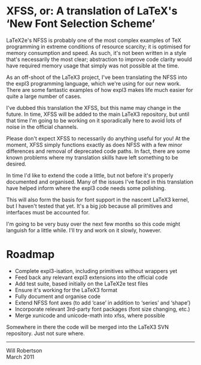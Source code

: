 
XFSS, or: A translation of LaTeX's ‘New Font Selection Scheme’
==============================================================

LaTeX2e's NFSS is probably one of the most complex examples of TeX
programming in extreme conditions of resource scarcity; it is optimised
for memory consumption and speed. As such, it's not been written in a style
that's necessarily the most clear; abstraction to improve code clarity
would have required memory usage that simply was not possible at the time.

As an off-shoot of the LaTeX3 project, I've been translating the NFSS into
the expl3 programming language, which we're using for our new work.
There are some fantastic examples of how expl3 makes life much easier for
quite a large number of cases.

I've dubbed this translation the XFSS, but this name may change in the future.
In time, XFSS will be added to the main LaTeX3 repository, but until that time
I'm going to be working on it sporadically here to avoid lots of noise in
the official channels.

Please don't expect XFSS to necessarily do anything useful for you!
At the moment, XFSS simply functions exactly as does NFSS with a few minor
differences and removal of deprecated code paths.
In fact, there are some known problems where my translation skills have left
something to be desired.

In time I'd like to extend the code a little, but not before it's properly
documented and organised. Many of the issues I've faced in this translation
have helped inform where the expl3 code needs some polishing.

This will also form the basis for font support in the nascent LaTeX3 kernel,
but I haven't tested that yet. It's a big job because all primitives and
interfaces must be accounted for.

I'm going to be very busy over the next few months so this code might languish
for a little while. I'll try and work on it slowly, however.

Roadmap
=======

 * Complete expl3-isation, including primitives without wrappers yet
 * Feed back any relevant expl3 extensions into the official code
 * Add test suite, based initially on the LaTeX2e test files
 * Ensure it's working for the LaTeX3 format
 * Fully document and organise code
 * Extend NFSS font axes (to add ‘case’ in addition to ‘series’ and ‘shape’)
 * Incorporate relevant 3rd-party font packages (font size changing, etc.)
 * Merge xunicode and unicode-math into xfss, where possible

Somewhere in there the code will be merged into the LaTeX3 SVN repository.
Just not sure where.

--------------
Will Robertson  
March 2011